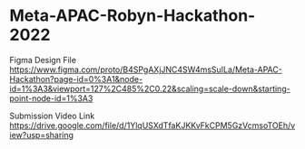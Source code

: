# Meta-APAC-Robyn-Hackathon-2022

Figma Design File
https://www.figma.com/proto/B4SPgAXjJNC4SW4msSuILa/Meta-APAC-Hackathon?page-id=0%3A1&node-id=1%3A3&viewport=127%2C485%2C0.22&scaling=scale-down&starting-point-node-id=1%3A3

Submission Video Link
https://drive.google.com/file/d/1YlqUSXdTfaKJKKvFkCPM5GzVcmsoTOEh/view?usp=sharing
